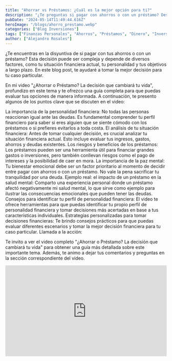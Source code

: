 ```yaml
---
title: "Ahorrar vs Préstamos: ¿Cuál es la mejor opción para ti?"
description: "¿Te preguntas si pagar con ahorros o con un préstamo? Descubre la mejor opción para ti según tu situación actual y personalidad. ¡No te pierdas este video!"
pubDate: "2024-05-14T11:49:44.616Z"
heroImage: "/blogs/ahorro_prestamo.webp"
categories: ["Blog Inversiones"]
tags: ["Finanzas Personales", "Ahorros", "Préstamos", "Dinero", "Inversión", "Personalidad Financiera", "Bienestar Financiero", "Alejandro Rosales", "Consejos Financieros", "Educación Financiera", "Mentalidad Millonaria", "Libertad Financiera"]
author: ["Alejandro Rosales"]
---
```


¿Te encuentras en la disyuntiva de si pagar con tus ahorros o con un préstamo? Esta decisión puede ser compleja y depende de diversos factores, como tu situación financiera actual, tu personalidad y tus objetivos a largo plazo. En este blog post, te ayudaré a tomar la mejor decisión para tu caso particular.

En mi video "¿Ahorrar o Préstamo? La decisión que cambiará tu vida", profundizo en este tema y te ofrezco una guía completa para que puedas evaluar tus opciones de manera informada. A continuación, te presento algunos de los puntos clave que se discuten en el video:

La importancia de la personalidad financiera: No todas las personas reaccionan igual ante las deudas. Es fundamental comprender tu perfil financiero para saber si eres alguien que se siente cómodo con los préstamos o si prefieres evitarlos a toda costa.
El análisis de tu situación financiera: Antes de tomar cualquier decisión, es crucial analizar tu situación financiera actual. Esto incluye evaluar tus ingresos, gastos, ahorros y deudas existentes.
Los riesgos y beneficios de los préstamos: Los préstamos pueden ser una herramienta útil para financiar grandes gastos o inversiones, pero también conllevan riesgos como el pago de intereses y la posibilidad de caer en mora.
La importancia de la paz mental: Tu bienestar emocional debe ser un factor prioritario al momento de decidir entre pagar con ahorros o con un préstamo. No vale la pena sacrificar tu tranquilidad por una deuda.
Ejemplo real: el impacto de un préstamo en la salud mental: Comparto una experiencia personal donde un préstamo afectó negativamente mi salud mental, lo que sirve como ejemplo para ilustrar las consecuencias emocionales que pueden tener las deudas.
Consejos para identificar tu perfil de personalidad financiera: El video te ofrece herramientas para que puedas identificar tu propio perfil de personalidad financiera y tomar decisiones más acertadas en base a tus características individuales.
Estrategias personalizadas para tomar decisiones financieras: Te brindo consejos prácticos para que puedas evaluar diferentes escenarios y tomar la mejor decisión financiera para tu caso particular.
Llamada a la acción:

Te invito a ver el video completo "¿Ahorrar o Préstamo? La decisión que cambiará tu vida" para obtener una guía más detallada sobre este importante tema. Además, te animo a dejar tus comentarios y preguntas en la sección correspondiente del video.


<div class="iframe-container" style="position: relative; width: 100%; height: 0; padding-bottom: 56.25%; overflow: hidden;">
  <iframe width="560" height="315" src="https://www.youtube.com/embed/lNj-DRb_ORQ?si=71va40NVymM-cExo" title="YouTube video player" frameborder="0" allow="accelerometer; autoplay; clipboard-write; encrypted-media; gyroscope; picture-in-picture; web-share" allowfullscreen style="position: absolute; top: 0; left: 0; width: 100%; height: 100%; border: none;"></iframe>
</div>
